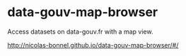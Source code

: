 # data-gouv-map-browser
Access datasets on data-gouv.fr with a map view.

http://nicolas-bonnel.github.io/data-gouv-map-browser/#/
